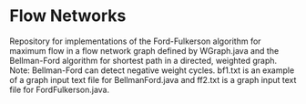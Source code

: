 # Flow Networks
Repository for implementations of the Ford-Fulkerson algorithm for maximum flow in a flow network graph defined by WGraph.java and the Bellman-Ford algorithm for shortest path in a directed, weighted graph. Note: Bellman-Ford can detect negative weight cycles. bf1.txt is an example of a graph input text file for BellmanFord.java and ff2.txt is a graph input text file for FordFulkerson.java.
